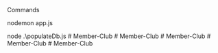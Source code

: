 Commands

nodemon app.js

node .\populateDb.js
 
 
#   M e m b e r - C l u b  
 #   M e m b e r - C l u b  
 #   M e m b e r - C l u b  
 #   M e m b e r - C l u b  
 #   M e m b e r - C l u b  
 